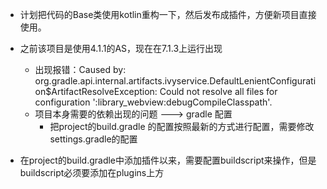 
+ 计划把代码的Base类使用kotlin重构一下，然后发布成插件，方便新项目直接使用。

+ 之前该项目是使用4.1.1的AS，现在在7.1.3上运行出现
  + 出现报错：Caused by: org.gradle.api.internal.artifacts.ivyservice.DefaultLenientConfiguration$ArtifactResolveException: Could not resolve all files for configuration ':library_webview:debugCompileClasspath'.
  + 项目本身需要的依赖出现的问题  ---> gradle 配置
    + 把project的build.gradle 的配置按照最新的方式进行配置，需要修改settings.gradle的配置
 
+ 在project的build.gradle中添加插件以来，需要配置buildscript来操作，但是buildscript必须要添加在plugins上方